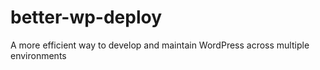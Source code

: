better-wp-deploy
================

A more efficient way to develop and maintain WordPress across multiple environments
